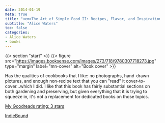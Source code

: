 ```yaml
---
date: 2014-01-19
meta: true
title: "<em>The Art of Simple Food II: Recipes, Flavor, and Inspiration from the New Kitchen Garden</em>"
subtitle: "Alice Waters"
toc: false
categories:
- Alice Waters
- books
---
```


{{< section "start" >}}
{{< figure src="https://images.booksense.com/images/273/718/9780307718273.jpg" type="margin" label="mn-cover" alt="Book cover" >}}

Has the qualities of cookbooks that I like: no photographs, hand-drawn pictures, and enough non-recipe text that you can "read" it cover-to-cover...which I did. I like that this book has fairly substantial sections on both gardening and preserving, but given everything that it is trying to squeeze in, it's not a replacement for dedicated books on those topics.

[My Goodreads rating: 3 stars](https://www.goodreads.com/review/show/812847045)  

[IndieBound](https://www.indiebound.org/book/9780307718273)
